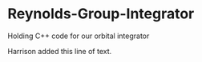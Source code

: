 # Reynolds-Group-Integrator

Holding C++ code for our orbital integrator

Harrison added this line of text.
